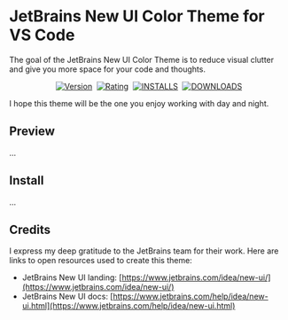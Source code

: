 # JetBrains New UI Color Theme for VS Code

The goal of the JetBrains New UI Color Theme is to reduce visual clutter and give you more space for your code and thoughts.

<p align="center">
    <a href="https://marketplace.visualstudio.com/items?itemName=fogio.jetbrains-color-theme"><img src="https://img.shields.io/visual-studio-marketplace/v/fogio.jetbrains-color-theme?style=for-the-badge&colorA=555555&colorB=007ec6&label=VERSION" alt="Version"></a>&nbsp;
    <a href="https://marketplace.visualstudio.com/items?itemName=fogio.jetbrains-color-theme"><img src="https://img.shields.io/visual-studio-marketplace/r/fogio.jetbrains-color-theme?style=for-the-badge&colorA=555555&colorB=007ec6&label=RATING" alt="Rating"></a>&nbsp;
    <a href="https://marketplace.visualstudio.com/items?itemName=fogio.jetbrains-color-theme"><img src="https://img.shields.io/visual-studio-marketplace/i/fogio.jetbrains-color-theme?style=for-the-badge&colorA=555555&colorB=007ec6&label=Installs" alt="INSTALLS"></a>&nbsp;
    <a href="https://marketplace.visualstudio.com/items?itemName=fogio.jetbrains-color-theme"><img src="https://img.shields.io/visual-studio-marketplace/d/fogio.jetbrains-color-theme?style=for-the-badge&colorA=555555&colorB=007ec6&label=Downloads" alt="DOWNLOADS"></a>
</p>

I hope this theme will be the one you enjoy working with day and night.

## Preview

...

## Install

...

## Credits

I express my deep gratitude to the JetBrains team for their work. Here are links to open resources used to create this theme:

- JetBrains New UI landing: [https://www.jetbrains.com/idea/new-ui/](https://www.jetbrains.com/idea/new-ui/)
- JetBrains New UI docs: [https://www.jetbrains.com/help/idea/new-ui.html](https://www.jetbrains.com/help/idea/new-ui.html)
